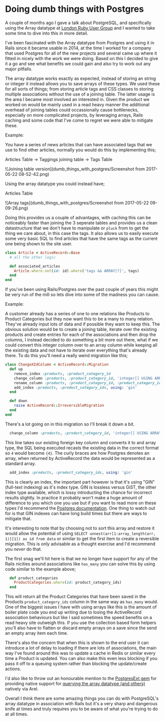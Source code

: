 # Doing dumb things with Postgres

A couple of months ago I gave a talk about PostgreSQL, and specifically using the Array datatype at [London Ruby User Group](https://skillsmatter.com/skillscasts/9865-london-ruby-lightning-talks) and I wanted to take some time to dive into this in more detail.

I've been fascinated with the Array datatype from Postgres and using it in Rails since it became usable in 2014, at the time I worked for a company that used Postgres for all of the new projects and several came up where it fitted in nicely with the work we were doing. Based on this I decided to give it a go and see what benefits we could gain and also try to work out any major pitfalls.

The array datatype works exactly as expected, instead of storing an string or integer it instead allows you to save arrays of these types. We used these for all sorts of things; from storing article tags and CSS classes to storing multiple associations without the use of a joining table. The latter usage is the area I became most involved an interested in. Given the product we worked on would be mainly used in a read heavy manner the additional overhead of joining tables could occassionally cause bottlenecks, especially on more complicated projects, by leveraging arrays, Rails caching and some code that I've come to regret we were able to mitigate these.

Example:

You have a series of news articles that can have associated tags that we use to find other articles, normally you would do this by implementing this;

Articles Table -> Taggings joining table -> Tags Table

![Joining table version](dumb_things_with_postgres/Screenshot from 2017-05-22 08-52-42.png)

Using the array datatype you could instead have;

Articles Table

![Array tags](dumb_things_with_postgres/Screenshot from 2017-05-22 09-09-26.png)

Doing this provides us a couple of advantages, with caching this can be noticeably faster than joining the 3 seperate tables and provides us a clean datastructure that we don't have to manipulate or `pluck` from to get the thing we care about, in this case the tags. It also allows us to easily execute some very basic SQL to find articles that have the same tags as the current one being shown to the site user.

```ruby
class Article < ActiveRecord::Base
  # all the other logic

  def associated_articles
    Article.where.not(id: id).where('tags && ARRAY[?]', tags)
  end
end
```

If you've been using Rails/Postgres over the past couple of years this might be very run of the mill so lets dive into some of the madness you can cause.

Example:

A customer already has a series of one to one relations like Products to Product Categories but they now want this to be a many to many relation. They've already input lots of data and if possible they want to keep this. The obvious solution would be to create a joining table, iterate over the existing products and create entries for each of the associations and then drop the columns, I instead decided to do something a bit more out there, what if we could convert this integer column over to an array column while keeping all the existing data and not have to iterate over everything that's already there. To do this you'll need a really weird migration like this;

```ruby
class ChangeXIdColumn < ActiveRecord::Migration
  def up
    remove_index :products, :product_category_id
    change_column :products, :product_category_id, 'integer[] USING ARRAY[product_category_id]::INTEGER[]', array: true, null: false, default: []
    rename_column :products, :product_category_id, :product_category_ids
    add_index :products, :product_category_ids, using: 'gin'
  end

  def down
    raise ActiveRecord::IrreversibleMigration
  end
end
```

There's a lot going on in this migration so I'll break it down a bit.
```ruby
  change_column :products, :product_category_id, 'integer[] USING ARRAY[product_category_id]::INTEGER[]', array: true, null: false, default: []
```
This line takes our existing foreign key column and converts it to and array type, the SQL being executed recasts the existing data in the correct format so `4` would become `{4}`. The curly braces are how Postgres denotes an array, when returned by ActiveRecord the data would be represented as a standard array.

```ruby
  add_index :products, :product_category_ids, using: 'gin'
```
This is clearly an index, the important part however is that it's using "GIN" (full-text indexing) as it's index type. GIN is lossless versus GiST, the other index type available, which is lossy introducting the chance for incorrect results slightly. In practice it probably won't make a huge amount of difference to you which one you use but if you want to read more on these types I'd recommend the [Postgres documentation](https://www.postgresql.org/docs/current/static/textsearch-indexes.html). One thing to watch out for is that GIN indexes can have long build times but there are ways to mitigate that.

It's interesting to note that by choosing not to sort this array and restore it would allow the potential of using `SELECT unnest(arr[1:array_length(arr, 1)][1]) as id from data` or similar to get the first item to create a reversible migration. This is only advisable as a thought exercise and I'd recommend you _never_ do that.

The first snag we'll hit here is that we no longer have support for any of the Rails nicities around associations like `has_many` you can solve this by using code similar to the example above;

```ruby
  def product_categories
    ProductCategories.where(id: product_category_ids)
  end
```

This will return all the Product Categories that have been saved in the Products `product_category_ids` column in the same way as `has_many` would. One of the biggest issues I have with using arrays like this is the amount of boiler plate code you end up writing due to losing the ActiveRecord association behaviours but like I said sometimes the speed benefits on a read heavy site outweigh this. If you use the collection based form helpers you'll also have to flatten or discard empty arrays on a save since the send an empty array item each time.

There's also the concern that when this is shown to the end user it can introduce a lot of delay to loading if there are lots of associations, the main way I've found around this was to update a cache in Redis or similar every time a Product is updated. You can also make this even less blocking if you pass it off to a queuing system rather than blocking the update/create actions.

I'd also like to throw out an honourable mention to the [PostgresExt gem](https://github.com/DockYard/postgres_ext) for providing native support for [querying the array datatype (and others)](https://github.com/DockYard/postgres_ext/blob/master/docs/querying.md#arrays) natively via Arel.

Overall I think there are some amazing things you can do with PostgreSQL's array datatype in association with Rails but it's a very sharp and dangerous knife at times and truly requires you to be aware of what you're trying to do at all times.
